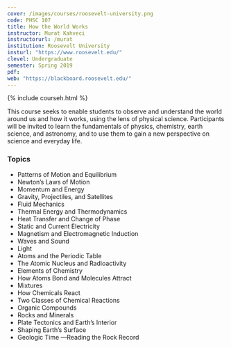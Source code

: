 ```yaml
---
cover: /images/courses/roosevelt-university.png
code: PHSC 107
title: How the World Works
instructor: Murat Kahveci
instructorurl: /murat
institution: Roosevelt University
insturl: "https://www.roosevelt.edu/"
clevel: Undergraduate
semester: Spring 2019
pdf:
web: "https://blackboard.roosevelt.edu/"
---
```

{% include courseh.html %}

This course seeks to enable students to observe and understand the world around us and how it works, using the lens of physical science. Participants will be invited to learn the fundamentals of physics, chemistry, earth science, and astronomy, and to use them to gain a new perspective on science and everyday life.

### Topics

* Patterns of Motion and Equilibrium
* Newton’s Laws of Motion
* Momentum and Energy
* Gravity, Projectiles, and Satellites
* Fluid Mechanics
* Thermal Energy and Thermodynamics
* Heat Transfer and Change of Phase
* Static and Current Electricity
* Magnetism and Electromagnetic Induction
* Waves and Sound
* Light
* Atoms and the Periodic Table
* The Atomic Nucleus and Radioactivity
* Elements of Chemistry
* How Atoms Bond and Molecules Attract
* Mixtures
* How Chemicals React
* Two Classes of Chemical Reactions
* Organic Compounds
* Rocks and Minerals
* Plate Tectonics and Earth’s Interior
* Shaping Earth’s Surface
* Geologic Time —Reading the Rock Record

